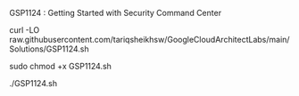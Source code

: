 GSP1124 :  Getting Started with Security Command Center 

curl -LO raw.githubusercontent.com/tariqsheikhsw/GoogleCloudArchitectLabs/main/Solutions/GSP1124.sh

sudo chmod +x GSP1124.sh

./GSP1124.sh

